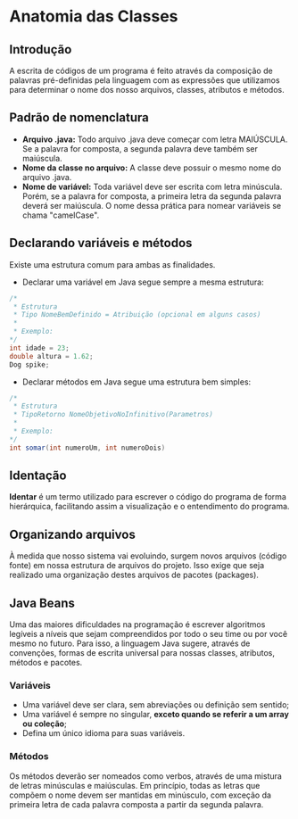 # Anatomia das Classes

## Introdução

A escrita de códigos de um programa é feito através da composição de palavras pré-definidas pela linguagem com as expressões que utilizamos para determinar o nome dos nosso arquivos, classes, atributos e métodos.

## Padrão de nomenclatura

- **Arquivo .java:** Todo arquivo .java deve começar com letra MAIÚSCULA. Se a palavra for composta, a segunda palavra deve também ser maiúscula.
- **Nome da classe no arquivo:** A classe deve possuir o mesmo nome do arquivo .java.
- **Nome de variável:** Toda variável deve ser escrita com letra minúscula. Porém, se a palavra for composta, a primeira letra da segunda palavra deverá ser maiúscula. O nome dessa prática para nomear variáveis se chama "camelCase".

## Declarando variáveis e métodos

Existe uma estrutura comum para ambas as finalidades.

- Declarar uma variável em Java segue sempre a mesma estrutura:
```java
/*
 * Estrutura
 * Tipo NomeBemDefinido = Atribuição (opcional em alguns casos)
 * 
 * Exemplo:
*/
int idade = 23;
double altura = 1.62;
Dog spike;
```
- Declarar métodos em Java segue uma estrutura bem simples:
```java
/*
 * Estrutura
 * TipoRetorno NomeObjetivoNoInfinitivo(Parametros)
 * 
 * Exemplo:
*/
int somar(int numeroUm, int numeroDois)
```

## Identação

**Identar** é um termo utilizado para escrever o código do programa de forma hierárquica, facilitando assim a visualização e o entendimento do programa.

## Organizando arquivos

À medida que nosso sistema vai evoluindo, surgem novos arquivos (código fonte) em nossa estrutura de arquivos do projeto. Isso exige que seja realizado uma organização destes arquivos de pacotes (packages).

## Java Beans

Uma das maiores dificuldades na programação é escrever algoritmos legíveis a níveis que sejam compreendidos por todo o seu time ou por você mesmo no futuro. Para isso, a linguagem Java sugere, através de convenções, formas de escrita universal para nossas classes, atributos, métodos e pacotes.

### Variáveis

- Uma variável deve ser clara, sem abreviações ou definição sem sentido;
- Uma variável é sempre no singular, **exceto quando se referir a um array ou coleção**;
- Defina um único idioma para suas variáveis.

### Métodos

Os métodos deverão ser nomeados como verbos, através de uma mistura de letras minúsculas e maiúsculas. Em princípio, todas as letras que compõem o nome devem ser mantidas em minúsculo, com exceção da primeira letra de cada palavra composta a partir da segunda palavra.